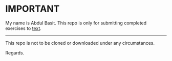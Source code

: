 # IMPORTANT

My name is Abdul Basit. This repo is only for submitting completed exercises to [text](https://fullstackopen.com/en/).

---
 This repo is not to be cloned or downloaded under any circumstances.

Regards.
